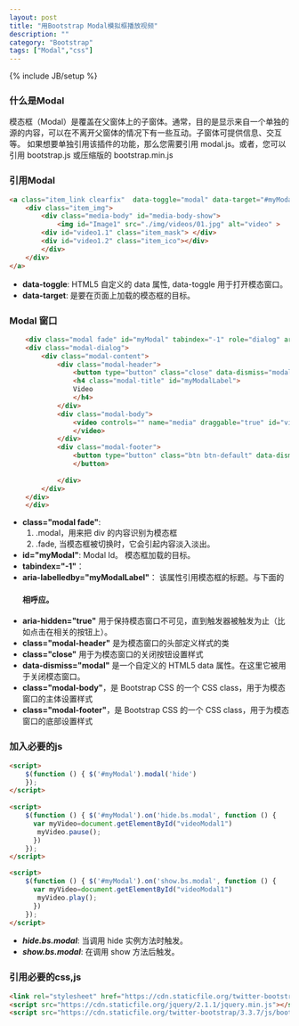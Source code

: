 ```yaml
---
layout: post
title: "用Bootstrap Modal模拟框播放视频"
description: ""
category: "Bootstrap"
tags: ["Modal","css"]
---
```

{% include JB/setup %}


### 什么是Modal
模态框（Modal）是覆盖在父窗体上的子窗体。通常，目的是显示来自一个单独的源的内容，可以在不离开父窗体的情况下有一些互动。子窗体可提供信息、交互等。
如果想要单独引用该插件的功能，那么您需要引用 modal.js。或者，您可以引用 bootstrap.js 或压缩版的 bootstrap.min.js

### 引用Modal

```html
<a class="item_link clearfix"  data-toggle="modal" data-target="#myModal">
    <div class="item_img">
        <div class="media-body" id="media-body-show">
            <img id="Image1" src="./img/videos/01.jpg" alt="video" >
        <div id="video1.1" class="item_mask"> </div>
        <div id="video1.2" class="item_ico"></div>
        </div>
    </div>
</a>
```
* **data-toggle**: HTML5 自定义的 data 属性, data-toggle 用于打开模态窗口。
* **data-target**: 是要在页面上加载的模态框的目标。

### Modal 窗口

```html
    <div class="modal fade" id="myModal" tabindex="-1" role="dialog" aria-labelledby="myModalLabel" aria-hidden="true">
    <div class="modal-dialog">
        <div class="modal-content">
            <div class="modal-header">
                <button type="button" class="close" data-dismiss="modal" aria-hidden="true">x </button>
                <h4 class="modal-title" id="myModalLabel">
                Video
                </h4>
            </div>
            <div class="modal-body">
                <video controls="" name="media" draggable="true" id="videoModal1"><source src="./img/videos/01.mp4" type="video/mp4">
                </video>
            </div>
            <div class="modal-footer">
                <button type="button" class="btn btn-default" data-dismiss="modal">Close
                </button>
                
            </div>
        </div>
    </div>
    </div>
```
* **class="modal fade"**: 
   1. .modal，用来把 div 的内容识别为模态框
   2. .fade, 当模态框被切换时，它会引起内容淡入淡出。
* **id="myModal"**: Modal Id。 模态框加载的目标。
* **tabindex="-1"**： 
* **aria-labelledby="myModalLabel"**： 该属性引用模态框的标题。与下面的<h4 class="modal-title" id="myModalLabel">相呼应。
* **aria-hidden="true"** 用于保持模态窗口不可见，直到触发器被触发为止（比如点击在相关的按钮上）。
* **class="modal-header"** 是为模态窗口的头部定义样式的类
* **class="close"** 用于为模态窗口的关闭按钮设置样式
* **data-dismiss="modal"** 是一个自定义的 HTML5 data 属性。在这里它被用于关闭模态窗口。
* **class="modal-body"**，是 Bootstrap CSS 的一个 CSS class，用于为模态窗口的主体设置样式
* **class="modal-footer"**，是 Bootstrap CSS 的一个 CSS class，用于为模态窗口的底部设置样式

### 加入必要的js
```html
<script>
    $(function () { $('#myModal').modal('hide')
    });
</script>
  
<script>
    $(function () { $('#myModal').on('hide.bs.modal', function () {
      var myVideo=document.getElementById("videoModal1")
       myVideo.pause();
      })
    });
</script>

<script>
    $(function () { $('#myModal').on('show.bs.modal', function () {
      var myVideo=document.getElementById("videoModal1")
       myVideo.play();
      })
    });
</script>
```
* ***hide.bs.modal***: 当调用 hide 实例方法时触发。
* ***show.bs.modal***: 在调用 show 方法后触发。

### 引用必要的css,js
```html
<link rel="stylesheet" href="https://cdn.staticfile.org/twitter-bootstrap/3.3.7/css/bootstrap.min.css">
<script src="https://cdn.staticfile.org/jquery/2.1.1/jquery.min.js"></script>
<script src="https://cdn.staticfile.org/twitter-bootstrap/3.3.7/js/bootstrap.min.js"></script>
```
